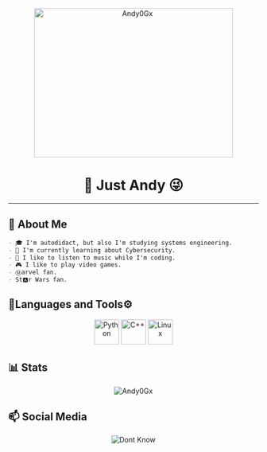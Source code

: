 
<div id="Logo" align="center ">
<img src="https://media1.giphy.com/media/v1.Y2lkPTc5MGI3NjExYjU0YjBiNTlmN2EwNjk2ZGE5NGE3OWIyZWEzOGY5YWI4YmU3YmMwNSZjdD1n/zCTp6Ugjm71Y0rPVJT/giphy.gif" alt="Andy0Gx" title= "When Have We Ever Follow Orders?" width=400 height = 300 />
    <h1>👋 Just Andy 😜</h1>
</div>

---

## 📖 About Me
```md
- 🎓 I'm autodidact, but also I'm studying systems engineering.
- 🌱 I'm currently learning about Cybersecurity.
- 🎵 I like to listen to music while I'm coding.
- 🎮 I like to play video games.
- Ⓜ️arvel fan.
- St🅰️r Wars fan.
``` 

## 🦠Languages and Tools⚙️

<div align="center">
    <img src="https://cdn.jsdelivr.net/gh/devicons/devicon/icons/python/python-original.svg" alt="Python" width = 50 title= "Python"/>
    <img src="https://cdn.jsdelivr.net/gh/devicons/devicon/icons/cplusplus/cplusplus-original.svg" alt="C++" width = 50 title= "C++"/>          
    <img src="https://cdn.jsdelivr.net/gh/devicons/devicon/icons/linux/linux-original.svg" alt="Linux" width = 50 title= "Linux" />
</div>

## 📊 Stats

<div align="center">
    <img src="https://github-readme-stats.vercel.app/api?username=Andy0Gx&show_icons=true&theme=dark" alt="Andy0Gx" title="Are u a Stalker?"/>
</div>

## 📫 Social Media

<div align= "center">
    <img src="https://th.bing.com/th/id/R.26ee321a98833d8070e8042527359de1?rik=fBOzIFgQpIxJ2Q&pid=ImgRaw&r=0" alt="Dont Know" title="Where Is My Social Media!"/>
</div>
